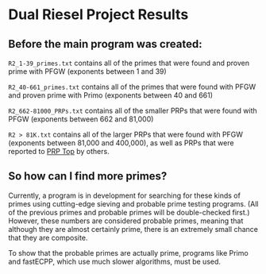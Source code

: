 # Dual Riesel Project Results

## Before the main program was created:

`R2_1-39_primes.txt` contains all of the primes that were found and proven prime with PFGW (exponents between 1 and 39)

`R2_40-661_primes.txt` contains all of the primes that were found with PFGW and proven prime with Primo (exponents between 40 and 661)

`R2_662-81000_PRPs.txt` contains all of the smaller PRPs that were found with PFGW (exponents between 662 and 81,000)

`R2 > 81K.txt` contains all of the larger PRPs that were found with PFGW (exponents between 81,000 and 400,000), as well as PRPs that were reported to [PRP Top](http://www.primenumbers.net/prptop/prptop.php) by others.

## So how can I find more primes?

Currently, a program is in development for searching for these kinds of primes using cutting-edge sieving and probable prime testing programs. (All of the previous primes and probable primes will be double-checked first.) However, these numbers are considered probable primes, meaning that although they are almost certainly prime, there is an extremely small chance that they are composite.

To show that the probable primes are actually prime, programs like Primo and fastECPP, which use much slower algorithms, must be used.
